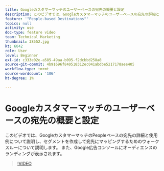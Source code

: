 ```yaml
---
title: Googleカスタマーマッチのユーザーベースの宛先の概要と設定
description: このビデオでは、Googleカスタマーマッチのユーザーベースの宛先の詳細と使用例について説明し、セグメントの作成と宛先へのマッピングに関する手順を示します。 また、Google広告コンソールにオーディエンスのランディングが表示されます。
feature: '"People-based Destinations"'
topics: null
activity: use
doc-type: feature video
team: Technical Marketing
thumbnail: 38552.jpg
kt: 6042
role: User
level: Beginner
exl-id: c333e02e-a585-49aa-b095-f2dcbbd258a8
source-git-commit: 4b91696f840518312ec041abdbe5217178aee405
workflow-type: tm+mt
source-wordcount: '106'
ht-degree: 1%

---
```


# Googleカスタマーマッチのユーザーベースの宛先の概要と設定

このビデオでは、GoogleカスタマーマッチのPeopleベースの宛先の詳細と使用例について説明し、セグメントを作成して宛先にマッピングするためのウォークスルーについて説明します。 また、Google広告コンソールにオーディエンスのランディングが表示されます。

>[!VIDEO](https://video.tv.adobe.com/v/38552/?quality=12&learn=on)

